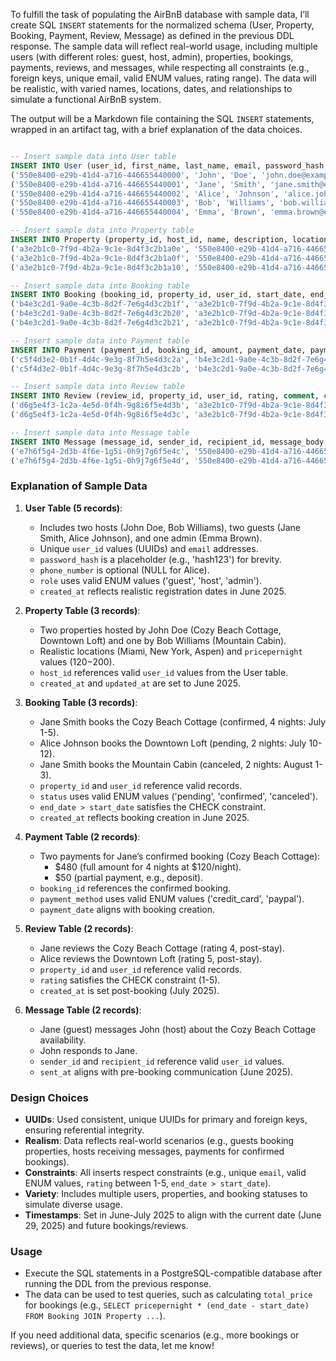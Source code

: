 To fulfill the task of populating the AirBnB database with sample data, I’ll create SQL `INSERT` statements for the normalized schema (User, Property, Booking, Payment, Review, Message) as defined in the previous DDL response. The sample data will reflect real-world usage, including multiple users (with different roles: guest, host, admin), properties, bookings, payments, reviews, and messages, while respecting all constraints (e.g., foreign keys, unique email, valid ENUM values, rating range). The data will be realistic, with varied names, locations, dates, and relationships to simulate a functional AirBnB system.

The output will be a Markdown file containing the SQL `INSERT` statements, wrapped in an artifact tag, with a brief explanation of the data choices.

```sql

-- Insert sample data into User table
INSERT INTO User (user_id, first_name, last_name, email, password_hash, phone_number, role, created_at) VALUES
('550e8400-e29b-41d4-a716-446655440000', 'John', 'Doe', 'john.doe@example.com', 'hash123', '555-0101', 'host', '2025-06-01 10:00:00'),
('550e8400-e29b-41d4-a716-446655440001', 'Jane', 'Smith', 'jane.smith@example.com', 'hash456', '555-0102', 'guest', '2025-06-01 11:00:00'),
('550e8400-e29b-41d4-a716-446655440002', 'Alice', 'Johnson', 'alice.johnson@example.com', 'hash789', NULL, 'guest', '2025-06-02 09:00:00'),
('550e8400-e29b-41d4-a716-446655440003', 'Bob', 'Williams', 'bob.williams@example.com', 'hash012', '555-0103', 'host', '2025-06-02 10:00:00'),
('550e8400-e29b-41d4-a716-446655440004', 'Emma', 'Brown', 'emma.brown@example.com', 'hash345', '555-0104', 'admin', '2025-06-03 08:00:00');

-- Insert sample data into Property table
INSERT INTO Property (property_id, host_id, name, description, location, pricepernight, created_at, updated_at) VALUES
('a3e2b1c0-7f9d-4b2a-9c1e-8d4f3c2b1a0e', '550e8400-e29b-41d4-a716-446655440000', 'Cozy Beach Cottage', 'A charming cottage by the sea.', 'Miami, FL', 120.00, '2025-06-05 12:00:00', '2025-06-05 12:00:00'),
('a3e2b1c0-7f9d-4b2a-9c1e-8d4f3c2b1a0f', '550e8400-e29b-41d4-a716-446655440000', 'Downtown Loft', 'Modern loft in the city center.', 'New York, NY', 200.00, '2025-06-06 14:00:00', '2025-06-06 14:00:00'),
('a3e2b1c0-7f9d-4b2a-9c1e-8d4f3c2b1a10', '550e8400-e29b-41d4-a716-446655440003', 'Mountain Cabin', 'Rustic cabin with mountain views.', 'Aspen, CO', 150.00, '2025-06-07 10:00:00', '2025-06-07 10:00:00');

-- Insert sample data into Booking table
INSERT INTO Booking (booking_id, property_id, user_id, start_date, end_date, status, created_at) VALUES
('b4e3c2d1-9a0e-4c3b-8d2f-7e6g4d3c2b1f', 'a3e2b1c0-7f9d-4b2a-9c1e-8d4f3c2b1a0e', '550e8400-e29b-41d4-a716-446655440001', '2025-07-01', '2025-07-05', 'confirmed', '2025-06-10 09:00:00'),
('b4e3c2d1-9a0e-4c3b-8d2f-7e6g4d3c2b20', 'a3e2b1c0-7f9d-4b2a-9c1e-8d4f3c2b1a0f', '550e8400-e29b-41d4-a716-446655440002', '2025-07-10', '2025-07-12', 'pending', '2025-06-11 11:00:00'),
('b4e3c2d1-9a0e-4c3b-8d2f-7e6g4d3c2b21', 'a3e2b1c0-7f9d-4b2a-9c1e-8d4f3c2b1a10', '550e8400-e29b-41d4-a716-446655440001', '2025-08-01', '2025-08-03', 'canceled', '2025-06-12 15:00:00');

-- Insert sample data into Payment table
INSERT INTO Payment (payment_id, booking_id, amount, payment_date, payment_method) VALUES
('c5f4d3e2-0b1f-4d4c-9e3g-8f7h5e4d3c2a', 'b4e3c2d1-9a0e-4c3b-8d2f-7e6g4d3c2b1f', 480.00, '2025-06-10 10:00:00', 'credit_card'),
('c5f4d3e2-0b1f-4d4c-9e3g-8f7h5e4d3c2b', 'b4e3c2d1-9a0e-4c3b-8d2f-7e6g4d3c2b1f', 50.00, '2025-06-10 10:05:00', 'paypal');

-- Insert sample data into Review table
INSERT INTO Review (review_id, property_id, user_id, rating, comment, created_at) VALUES
('d6g5e4f3-1c2a-4e5d-0f4h-9g8i6f5e4d3b', 'a3e2b1c0-7f9d-4b2a-9c1e-8d4f3c2b1a0e', '550e8400-e29b-41d4-a716-446655440001', 4, 'Great stay, very cozy!', '2025-07-06 12:00:00'),
('d6g5e4f3-1c2a-4e5d-0f4h-9g8i6f5e4d3c', 'a3e2b1c0-7f9d-4b2a-9c1e-8d4f3c2b1a0f', '550e8400-e29b-41d4-a716-446655440002', 5, 'Amazing location, highly recommend!', '2025-07-13 14:00:00');

-- Insert sample data into Message table
INSERT INTO Message (message_id, sender_id, recipient_id, message_body, sent_at) VALUES
('e7h6f5g4-2d3b-4f6e-1g5i-0h9j7g6f5e4c', '550e8400-e29b-41d4-a716-446655440001', '550e8400-e29b-41d4-a716-446655440000', 'Is the cottage available for July?', '2025-06-09 08:00:00'),
('e7h6f5g4-2d3b-4f6e-1g5i-0h9j7g6f5e4d', '550e8400-e29b-41d4-a716-446655440000', '550e8400-e29b-41d4-a716-446655440001', 'Yes, it’s available. Please book soon!', '2025-06-09 09:00:00');

```

### Explanation of Sample Data
1. **User Table (5 records)**:
   - Includes two hosts (John Doe, Bob Williams), two guests (Jane Smith, Alice Johnson), and one admin (Emma Brown).
   - Unique `user_id` values (UUIDs) and `email` addresses.
   - `password_hash` is a placeholder (e.g., 'hash123') for brevity.
   - `phone_number` is optional (NULL for Alice).
   - `role` uses valid ENUM values ('guest', 'host', 'admin').
   - `created_at` reflects realistic registration dates in June 2025.

2. **Property Table (3 records)**:
   - Two properties hosted by John Doe (Cozy Beach Cottage, Downtown Loft) and one by Bob Williams (Mountain Cabin).
   - Realistic locations (Miami, New York, Aspen) and `pricepernight` values ($120-$200).
   - `host_id` references valid `user_id` values from the User table.
   - `created_at` and `updated_at` are set to June 2025.

3. **Booking Table (3 records)**:
   - Jane Smith books the Cozy Beach Cottage (confirmed, 4 nights: July 1-5).
   - Alice Johnson books the Downtown Loft (pending, 2 nights: July 10-12).
   - Jane Smith books the Mountain Cabin (canceled, 2 nights: August 1-3).
   - `property_id` and `user_id` reference valid records.
   - `status` uses valid ENUM values ('pending', 'confirmed', 'canceled').
   - `end_date > start_date` satisfies the CHECK constraint.
   - `created_at` reflects booking creation in June 2025.

4. **Payment Table (2 records)**:
   - Two payments for Jane’s confirmed booking (Cozy Beach Cottage):
     - $480 (full amount for 4 nights at $120/night).
     - $50 (partial payment, e.g., deposit).
   - `booking_id` references the confirmed booking.
   - `payment_method` uses valid ENUM values ('credit_card', 'paypal').
   - `payment_date` aligns with booking creation.

5. **Review Table (2 records)**:
   - Jane reviews the Cozy Beach Cottage (rating 4, post-stay).
   - Alice reviews the Downtown Loft (rating 5, post-stay).
   - `property_id` and `user_id` reference valid records.
   - `rating` satisfies the CHECK constraint (1-5).
   - `created_at` is set post-booking (July 2025).

6. **Message Table (2 records)**:
   - Jane (guest) messages John (host) about the Cozy Beach Cottage availability.
   - John responds to Jane.
   - `sender_id` and `recipient_id` reference valid `user_id` values.
   - `sent_at` aligns with pre-booking communication (June 2025).

### Design Choices
- **UUIDs**: Used consistent, unique UUIDs for primary and foreign keys, ensuring referential integrity.
- **Realism**: Data reflects real-world scenarios (e.g., guests booking properties, hosts receiving messages, payments for confirmed bookings).
- **Constraints**: All inserts respect constraints (e.g., unique `email`, valid ENUM values, `rating` between 1-5, `end_date > start_date`).
- **Variety**: Includes multiple users, properties, and booking statuses to simulate diverse usage.
- **Timestamps**: Set in June-July 2025 to align with the current date (June 29, 2025) and future bookings/reviews.

### Usage
- Execute the SQL statements in a PostgreSQL-compatible database after running the DDL from the previous response.
- The data can be used to test queries, such as calculating `total_price` for bookings (e.g., `SELECT pricepernight * (end_date - start_date) FROM Booking JOIN Property ...`).

If you need additional data, specific scenarios (e.g., more bookings or reviews), or queries to test the data, let me know!

